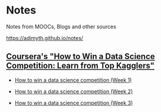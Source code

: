 # Notes
Notes from MOOCs, Blogs and other sources

https://adimyth.github.io/notes/

## [Coursera's "How to Win a Data Science Competition: Learn from Top Kagglers"](https://www.coursera.org/learn/competitive-data-science/) 

- [How to win a data science competition (Week 1)](https://adimyth.github.io/notes/preprocessing/feature%20generation/datascience/kaggle/2019/06/14/week1.html)

- [How to win a data science competition (Week 2)](https://adimyth.github.io/notes/datascience/kaggle/eda/cross-validation/2019/06/19/week2.html)

- [How to win a data science competition (Week 3)](https://adimyth.github.io/notes/evaluation%20metrics/losses/datascience/kaggle/2019/06/26/week3.html)

